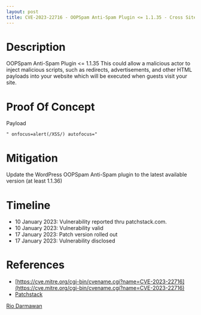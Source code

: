 ```yaml
---
layout: post
title: CVE-2023-22716 - OOPSpam Anti-Spam Plugin <= 1.1.35 - Cross Site Scripting (XSS)
---
```


Description
============
OOPSpam Anti-Spam Plugin <= 1.1.35 This could allow a malicious actor to inject malicious scripts, such as redirects, advertisements, and other HTML payloads into your website which will be executed when guests visit your site.

Proof Of Concept
============
Payload

~~~
" onfocus=alert(/XSS/) autofocus="
~~~

Mitigation
============ 
Update the WordPress OOPSpam Anti-Spam plugin to the latest available version (at least 1.1.36)

Timeline
============ 
  * 10 January 2023: Vulnerability reported thru patchstack.com.
  * 10 January 2023: Vulnerability valid
  * 17 January 2023: Patch version rolled out
  * 17 January 2023: Vulnerability disclosed
  
References
============ 
  * [https://cve.mitre.org/cgi-bin/cvename.cgi?name=CVE-2023-22716](https://cve.mitre.org/cgi-bin/cvename.cgi?name=CVE-2023-22716)
  * [Patchstack](https://patchstack.com/database/vulnerability/oopspam-anti-spam/wordpress-oopspam-anti-spam-plugin-1-1-35-cross-site-scripting-xss-vulnerability)



[Rio Darmawan](https://patchstack.com/database/researcher/0f0ce3de-fbab-4348-9729-a5ef92c74b3e)
